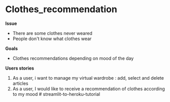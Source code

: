 # Clothes_recommendation

**Issue**
- There are some clothes never weared
- People don't know what clothes wear

**Goals**
- Clothes recommendations depending on mood of the day

**Users stories**
1. As a user, i want to manage my virtual wardrobe : add, select and delete articles
2. As a user, I would like to receive a recommendation of clothes according to my mood
#   s t r e a m l i t - t o - h e r o k u - t u t o r i a l  
 